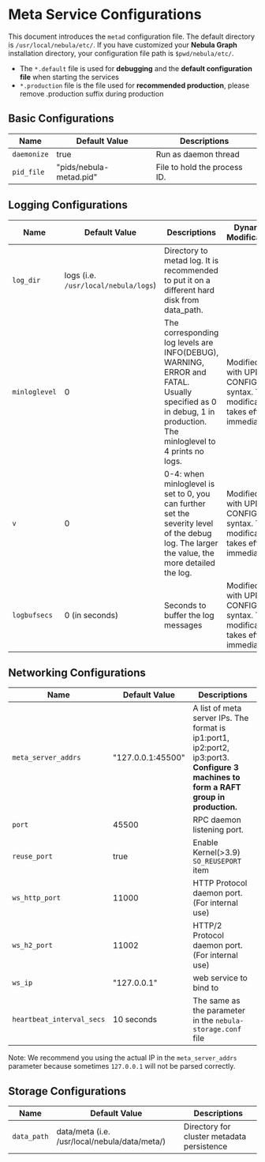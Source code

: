 # Meta Service Configurations

This document introduces the `metad` configuration file. The default directory is `/usr/local/nebula/etc/`. If you have customized your **Nebula Graph** installation directory, your configuration file path is `$pwd/nebula/etc/`.

* The `*.default` file is used for **debugging** and the **default configuration file** when starting the services
* `*.production` file is the file used for **recommended production**, please remove .production suffix during production

## Basic Configurations

Name                    | Default Value                   | Descriptions
-------------------------| ------------------------ | -----------
`daemonize`              | true                     | Run as daemon thread
`pid_file`               | "pids/nebula-metad.pid" | File to hold the process ID.

## Logging Configurations

Name                   | Default Value                    | Descriptions   | Dynamic Modification |
-------------------------| ------------------------ | ----------- | -------- |
`log_dir`  | logs  (i.e. `/usr/local/nebula/logs`) | Directory to metad log. It is recommended to put it on a different hard disk from data_path. |  |
`minloglevel` | 0 | The corresponding log levels are INFO(DEBUG), WARNING, ERROR and FATAL. Usually specified as 0 in debug, 1 in production. The minloglevel to 4 prints no logs. | Modified with UPDATE CONFIGS syntax. The modification takes effect immediately. |
`v` | 0 | 0-4: when minloglevel is set to 0,  you can further set the severity level of the debug log. The larger the value, the more detailed the log. | Modified with UPDATE CONFIGS syntax. The modification takes effect immediately. |
`logbufsecs` | 0 (in seconds) | Seconds to buffer the log messages | Modified with UPDATE CONFIGS syntax. The modification takes effect immediately. |

## Networking Configurations

Name                   | Default Value            | Descriptions |
------------------------------- | ------------------------ | ----------- |
`meta_server_addrs`     | "127.0.0.1:45500" |  A list of meta server IPs. The format is ip1:port1, ip2:port2, ip3:port3. **Configure 3 machines to form a RAFT group in production.**
`port`                          | 45500                     | RPC daemon listening port.
`reuse_port`                    | true                    | Enable Kernel(>3.9) `SO_REUSEPORT` item
`ws_http_port`                  | 11000         |  HTTP Protocol daemon port. (For internal use)
`ws_h2_port`                    | 11002         |   HTTP/2 Protocol daemon port. (For internal use)
`ws_ip`                         | "127.0.0.1"   |  web service to bind to
`heartbeat_interval_secs`       | 10 seconds    | The same as the parameter in the `nebula-storage.conf` file

Note: We recommend you using the actual IP in the `meta_server_addrs` parameter because sometimes `127.0.0.1` will not be parsed correctly.

## Storage Configurations

Name                   | Default Value            | Descriptions |
------------------------------- | ------------------------ | ----------- |
`data_path` | data/meta (i.e. /usr/local/nebula/data/meta/) | Directory for cluster metadata persistence
